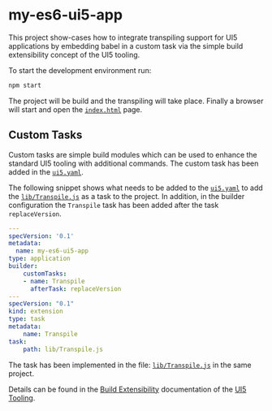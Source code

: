# my-es6-ui5-app

This project show-cases how to integrate transpiling support for UI5 applications by embedding babel in a custom task via the simple build extensibility concept of the UI5 tooling.

To start the development environment run: 

```bash
npm start
```

The project will be build and the transpiling will take place. Finally a browser will start and open the [```index.html```](webapp/index.html) page.

## Custom Tasks

Custom tasks are simple build modules which can be used to enhance the standard UI5 tooling with additional commands. The custom task has been added in the [```ui5.yaml```](ui5.yaml).

The following snippet shows what needs to be added to the [```ui5.yaml```](ui5.yaml) to add the [```lib/Transpile.js```](lib/Transpile.js) as a task to the project. In addition, in the builder configuration the ```Transpile``` task has been added after the task ```replaceVersion```.

```yaml
---
specVersion: '0.1'
metadata:
  name: my-es6-ui5-app
type: application
builder:
    customTasks:
    - name: Transpile
      afterTask: replaceVersion
---
specVersion: "0.1"
kind: extension
type: task
metadata:
    name: Transpile
task:
    path: lib/Transpile.js
```

The task has been implemented in the file: [```lib/Transpile.js```](lib/Transpile.js) in the same project.

Details can be found in the [Build Extensibility](https://github.com/SAP/ui5-project/blob/master/docs/BuildExtensibility.md) documentation of the [UI5 Tooling](https://github.com/SAP/ui5-tooling).
